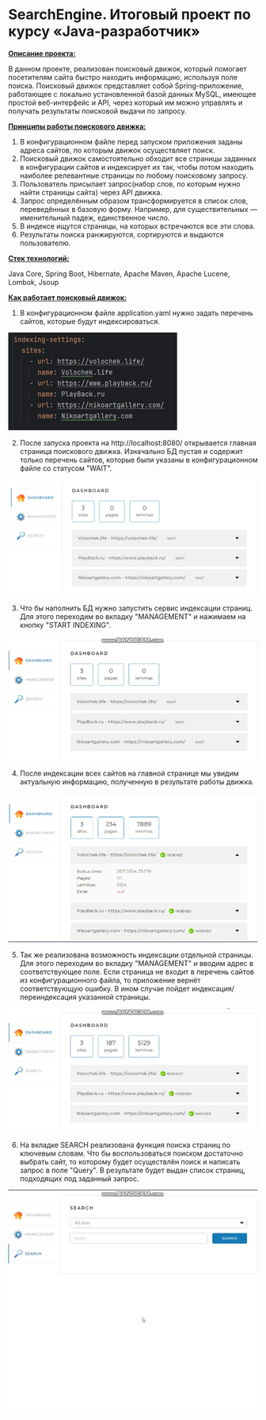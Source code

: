 # SearchEngine. Итоговый проект по курсу «Java-разработчик»

<u><strong>Описание проекта:</strong></u>

В данном проекте, реализован поисковый движок, который помогает посетителям сайта быстро находить информацию, используя поле поиска.
Поисковый движок представляет собой Spring-приложение, работающее с локально установленной базой данных MySQL, имеющее простой веб-интерфейс и API,
через который им можно управлять и получать результаты поисковой выдачи по запросу.

<u><strong>Принципы работы поискового движка:</strong></u>

1. В конфигурационном файле перед запуском приложения заданы адреса сайтов, по которым движок осуществляет поиск.
2. Поисковый движок самостоятельно обходит все страницы заданных в конфигурации сайтов и индексирует их так, чтобы потом находить наиболее релевантные
   страницы по любому поисковому запросу.
3. Пользователь присылает запрос(набор слов, по которым нужно найти страницы сайта) через API движка.
4. Запрос определённым образом трансформируется в список слов, переведённых в базовую форму. Например, для существительных — именительный падеж, единственное число.
5. В индексе ищутся страницы, на которых встречаются все эти слова.
6. Результаты поиска ранжируются, сортируются и выдаются пользователю.

<u><strong>Стек технологий:</strong></u>

Java Core, Spring Boot, Hibernate, Apache Maven, Apache Lucene, Lombok, Jsoup 

<u><strong>Как работает поисковый движок:</strong></u>

1. В конфигурационном файле application.yaml нужно задать перечень сайтов, которые будут индексироваться.

![screen1.png](src/main/resources/other/screen1.png)

2. После запуска проекта на http://localhost:8080/ открывается главная страница поискового движка. Изначально БД пустая и содержит только перечень сайтов,
   которые были указаны в конфигурационном файле со статусом "WAIT".

![screen2.png](src/main/resources/other/screen2.png)

3. Что бы наполнить БД нужно запустить сервис индексации страниц. Для этого переходим во вкладку "MANAGEMENT" и нажимаем на кнопку "START INDEXING".

![vid1.gif](src/main/resources/other/vid1.gif)

4. После индексации всех сайтов на главной странице мы увидим актуальную информацию, полученную в результате работы движка.

![img.png](src/main/resources/other/screen3.png)

5. Так же реализована возможность индексации отдельной страницы. Для этого переходим во вкладку "MANAGEMENT" и вводим адрес в соответствующее поле.
   Если страница не входит в перечень сайтов из конфигурационного файла, то приложение вернёт соответствующую ошибку. В ином случае пойдет индексация/переиндексация указанной страницы.

![vid2.gif](src/main/resources/other/vid2.gif)

6. На вкладке SEARCH реализована функция поиска страниц по ключевым словам. 
   Что бы воспользоваться поиском достаточно выбрать сайт, то которому будет осуществлён поиск и написать запрос в поле "Query".
   В результате будет выдан список страниц, подходящих под заданный запрос.

![vid3.gif](src/main/resources/other/vid3.gif)